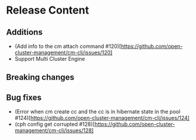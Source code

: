 [comment]: # ( Copyright Contributors to the Open Cluster Management project )
# Release Content
## Additions
- (Add info to the cm attach command #120)[https://github.com/open-cluster-management/cm-cli/issues/120]
- Support Multi Cluster Engine
## Breaking changes

## Bug fixes

- (Error when cm create cc and the cc is in hibernate state in the pool #124)[https://github.com/open-cluster-management/cm-cli/issues/124]
- (cph config get corrupted #128)[https://github.com/open-cluster-management/cm-cli/issues/128]

